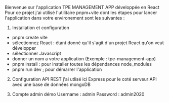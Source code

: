 Bienvenue sur l'application TPE MANAGEMENT APP développée en React Pour ce projet j'ai utilisé l'utilitaire pnpm+vite dont les étapes pour lancer l'application dans votre environement sont les suivantes :

1) Installation et configuration
- pnpm create vite
- sélectionnez React : étant donné qu'il s'agit d'un projet React qu'on veut développer
- sélectionner Javascript
- donner un nom a votre application (Exemple : tpe-management-app)
- pnpm install : pour installer toutes les dépendances node_modules
- pnpm run dev ; pour démarrer l'application

2) Configuration API REST
j'ai utlisé ici Express pour le coté serveur API avec une base de données mongoDB

3) Compte admin démo
Username : admin
Password : admin2020
